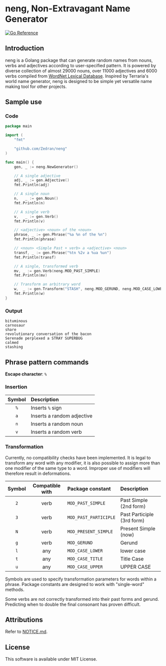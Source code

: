 # neng, Non-Extravagant Name Generator

[![Go Reference](https://pkg.go.dev/badge/github.com/Zedran/neng.svg)](https://pkg.go.dev/github.com/Zedran/neng)

## Introduction

neng is a Golang package that can generate random names from nouns, verbs and adjectives according to user-specified pattern. It is powered by diverse collection of almost 29000 nouns, over 11000 adjectives and 6000 verbs compiled from [WordNet Lexical Database](https://wordnet.princeton.edu). Inspired by Terraria's world name generator, neng is designed to be simple yet versatile name making tool for other projects.

## Sample use

### Code

```Go
package main

import (
    "fmt"

    "github.com/Zedran/neng"
)

func main() {
    gen, _ := neng.NewGenerator()

    // A single adjective
    adj, _ := gen.Adjective()
    fmt.Println(adj)

    // A single noun
    n,   _ := gen.Noun()
    fmt.Println(n)

    // A single verb
    v,   _ := gen.Verb()
    fmt.Println(v)

    // <adjective> <noun> of the <noun>
    phrase, _ := gen.Phrase("%a %n of the %n")
    fmt.Println(phrase)

    // <noun> <Simple Past + verb> a <adjective> <noun>
    transf, _ := gen.Phrase("%tn %2v a %ua %un")
    fmt.Println(transf)

    // A single, transformed verb
    mv, _ := gen.Verb(neng.MOD_PAST_SIMPLE)
    fmt.Println(mv)

    // Transform an arbitrary word
    w,  _ := gen.Transform("STASH", neng.MOD_GERUND, neng.MOD_CASE_LOWER)
    fmt.Println(w)
}
```

### Output

```text
bituminous
carnosaur
share
revolutionary conversation of the bacon
Serenade perplexed a STRAY SUPERBUG
calmed
stashing
```

## Phrase pattern commands

**Escape character**: `%`

### Insertion

| Symbol | Description                |
|:------:|:---------------------------|
| `%`    | Inserts `%` sign           |
| `a`    | Inserts a random adjective |
| `n`    | Inserts a random noun      |
| `v`    | Inserts a random verb      |

### Transformation

Currently, no compatibility checks have been implemented. It is legal to transform any word with any modifier, it is also possible to assign more than one modifier of the same type to a word. Improper use of modifiers will therefore result in deformations.

| Symbol | Compatible with       | Package constant      | Description                |
|:------:|:---------------------:|:----------------------|:---------------------------|
| `2`    | verb                  | `MOD_PAST_SIMPLE`     | Past Simple (2nd form)     |
| `3`    | verb                  | `MOD_PAST_PARTICIPLE` | Past Participle (3rd form) |
| `N`    | verb                  | `MOD_PRESENT_SIMPLE`  | Present Simple (now)       |
| `g`    | verb                  | `MOD_GERUND`          | Gerund                     |
| `l`    | any                   | `MOD_CASE_LOWER`      | lower case                 |
| `t`    | any                   | `MOD_CASE_TITLE`      | Title Case                 |
| `u`    | any                   | `MOD_CASE_UPPER`      | UPPER CASE                 |

Symbols are used to specify transformation parameters for words within a phrase. Package constants are designed to work with "single-word" methods.

Some verbs are not correctly transformed into their past forms and gerund. Predicting when to double the final consonant has proven difficult.

## Attributions

Refer to [NOTICE.md](./NOTICE.md).

## License

This software is available under MIT License.
